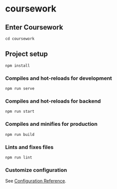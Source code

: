# coursework

## Enter Coursework

```
cd coursework
```
## Project setup
```
npm install
```

### Compiles and hot-reloads for development
```
npm run serve
```

### Compiles and hot-reloads for backend
```
npm run start
```

### Compiles and minifies for production
```
npm run build
```

### Lints and fixes files
```
npm run lint
```

### Customize configuration
See [Configuration Reference](https://cli.vuejs.org/config/).
